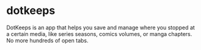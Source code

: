 # dotkeeps
DotKeeps is an app that helps you save and manage where you stopped at a certain media, like series seasons, comics volumes, or manga chapters. No more hundreds of open tabs.
